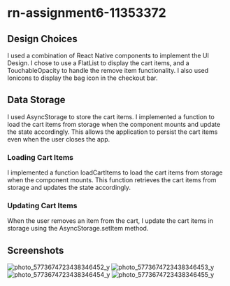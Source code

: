 # rn-assignment6-11353372
## Design Choices 
I used a combination of React Native components to implement the UI Design. I chose to use a FlatList to display the cart items, and a TouchableOpacity to handle the remove item functionality. I also used Ionicons to display the bag icon in the checkout bar.

## Data Storage
I used AsyncStorage to store the cart items. I implemented a function to load the cart items from storage when the component mounts and update the state accordingly. This allows the application to persist the cart items even when the user closes the app.

### Loading Cart Items
I implemented a function loadCartItems to load the cart items from storage when the component mounts. This function retrieves the cart items from storage and updates the state accordingly.

### Updating Cart Items
When the user removes an item from the cart, I update the cart items in storage using the AsyncStorage.setItem method.

## Screenshots
![photo_5773674723438346452_y](https://github.com/mighty808/rn-assignment6-11353372/assets/142548335/10e72dde-06c2-4840-b25c-75a06a5ea03c)
![photo_5773674723438346453_y](https://github.com/mighty808/rn-assignment6-11353372/assets/142548335/f36e51d6-ae4f-4332-86dd-6999846c04ae)
![photo_5773674723438346454_y](https://github.com/mighty808/rn-assignment6-11353372/assets/142548335/1bd0d17e-6f46-43d1-b355-0b80a8233034)
![photo_5773674723438346455_y](https://github.com/mighty808/rn-assignment6-11353372/assets/142548335/6aa31697-8ada-4ffc-af47-c73a4679401b)
